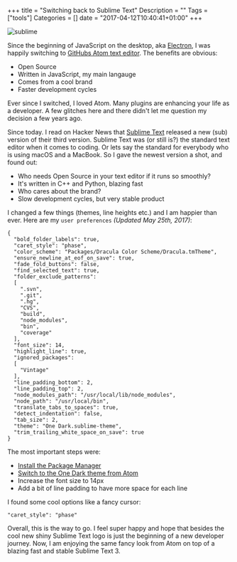 +++
title = "Switching back to Sublime Text"
Description = ""
Tags = ["tools"]
Categories = []
date = "2017-04-12T10:40:41+01:00"
+++

<img src="https://preview.ibb.co/jMyYBQ/sublime.png" alt="sublime">

Since the beginning of JavaScript on the desktop, aka <a href="https://electron.atom.io/">Electron</a>, I was happily switching to <a href="https://atom.io/">GitHubs Atom text editor</a>. The benefits are obvious:

- Open Source
- Written in JavaScript, my main langauge
- Comes from a cool brand
- Faster development cycles

Ever since I switched, I loved Atom. Many plugins are enhancing your life as a developer. A few glitches here and there didn't let me question my decision a few years ago.

Since today. I read on Hacker News that <a href="https://www.sublimetext.com/3">Sublime Text</a> released a new (sub) version of their third version. Sublime Text was (or still is?) the standard text editor when it comes to coding. Or lets say the standard for everybody who is using macOS and a MacBook. So I gave the newest version a shot, and found out:

- Who needs Open Source in your text editor if it runs so smoothly?
- It's written in C++ and Python, blazing fast
- Who cares about the brand?
- Slow development cycles, but very stable product

I changed a few things (themes, line heights etc.) and I am happier than ever. Here are my `user preferences` *(Updated May 25th, 2017)*:

```
{
  "bold_folder_labels": true,
  "caret_style": "phase",
  "color_scheme": "Packages/Dracula Color Scheme/Dracula.tmTheme",
  "ensure_newline_at_eof_on_save": true,
  "fade_fold_buttons": false,
  "find_selected_text": true,
  "folder_exclude_patterns":
  [
    ".svn",
    ".git",
    ".hg",
    "CVS",
    "build",
    "node_modules",
    "bin",
    "coverage"
  ],
  "font_size": 14,
  "highlight_line": true,
  "ignored_packages":
  [
    "Vintage"
  ],
  "line_padding_bottom": 2,
  "line_padding_top": 2,
  "node_modules_path": "/usr/local/lib/node_modules",
  "node_path": "/usr/local/bin",
  "translate_tabs_to_spaces": true,
  "detect_indentation": false,
  "tab_size": 2,
  "theme": "One Dark.sublime-theme",
  "trim_trailing_white_space_on_save": true
}

```

The most important steps were:

- <a href="https://packagecontrol.io/installation">Install the Package Manager</a>
- <a href="https://packagecontrol.io/packages/Theme%20-%20One%20Dark">Switch to the One Dark theme from Atom</a>
- Increase the font size to 14px
- Add a bit of line padding to have more space for each line

I found some cool options like a fancy cursor:

`"caret_style": "phase"`


Overall, this is the way to go. I feel super happy and hope that besides the cool new shiny Sublime Text logo is just the beginning of a new developer journey. Now, I am enjoying the same fancy look from Atom on top of a blazing fast and stable Sublime Text 3.
